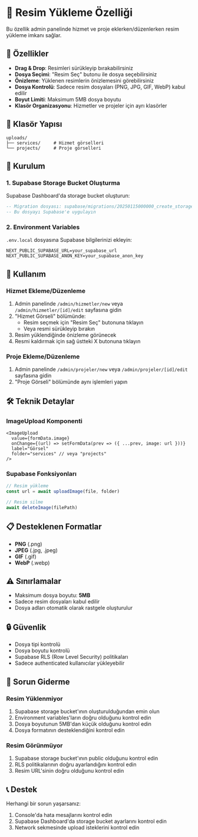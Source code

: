 # 📸 Resim Yükleme Özelliği

Bu özellik admin panelinde hizmet ve proje eklerken/düzenlerken resim yükleme imkanı sağlar.

## 🚀 Özellikler

- **Drag & Drop**: Resimleri sürükleyip bırakabilirsiniz
- **Dosya Seçimi**: "Resim Seç" butonu ile dosya seçebilirsiniz
- **Önizleme**: Yüklenen resimlerin önizlemesini görebilirsiniz
- **Dosya Kontrolü**: Sadece resim dosyaları (PNG, JPG, GIF, WebP) kabul edilir
- **Boyut Limiti**: Maksimum 5MB dosya boyutu
- **Klasör Organizasyonu**: Hizmetler ve projeler için ayrı klasörler

## 📁 Klasör Yapısı

```
uploads/
├── services/     # Hizmet görselleri
└── projects/     # Proje görselleri
```

## 🔧 Kurulum

### 1. Supabase Storage Bucket Oluşturma

Supabase Dashboard'da storage bucket oluşturun:

```sql
-- Migration dosyası: supabase/migrations/20250115000000_create_storage_bucket.sql
-- Bu dosyayı Supabase'e uygulayın
```

### 2. Environment Variables

`.env.local` dosyasına Supabase bilgilerinizi ekleyin:

```env
NEXT_PUBLIC_SUPABASE_URL=your_supabase_url
NEXT_PUBLIC_SUPABASE_ANON_KEY=your_supabase_anon_key
```

## 🎯 Kullanım

### Hizmet Ekleme/Düzenleme

1. Admin panelinde `/admin/hizmetler/new` veya `/admin/hizmetler/[id]/edit` sayfasına gidin
2. "Hizmet Görseli" bölümünde:
   - Resim seçmek için "Resim Seç" butonuna tıklayın
   - Veya resmi sürükleyip bırakın
3. Resim yüklendiğinde önizleme görünecek
4. Resmi kaldırmak için sağ üstteki X butonuna tıklayın

### Proje Ekleme/Düzenleme

1. Admin panelinde `/admin/projeler/new` veya `/admin/projeler/[id]/edit` sayfasına gidin
2. "Proje Görseli" bölümünde aynı işlemleri yapın

## 🛠️ Teknik Detaylar

### ImageUpload Komponenti

```tsx
<ImageUpload
  value={formData.image}
  onChange={(url) => setFormData(prev => ({ ...prev, image: url }))}
  label="Görsel"
  folder="services" // veya "projects"
/>
```

### Supabase Fonksiyonları

```typescript
// Resim yükleme
const url = await uploadImage(file, folder)

// Resim silme
await deleteImage(filePath)
```

## 📋 Desteklenen Formatlar

- **PNG** (.png)
- **JPEG** (.jpg, .jpeg)
- **GIF** (.gif)
- **WebP** (.webp)

## ⚠️ Sınırlamalar

- Maksimum dosya boyutu: **5MB**
- Sadece resim dosyaları kabul edilir
- Dosya adları otomatik olarak rastgele oluşturulur

## 🔒 Güvenlik

- Dosya tipi kontrolü
- Dosya boyutu kontrolü
- Supabase RLS (Row Level Security) politikaları
- Sadece authenticated kullanıcılar yükleyebilir

## 🐛 Sorun Giderme

### Resim Yüklenmiyor

1. Supabase storage bucket'ının oluşturulduğundan emin olun
2. Environment variables'ların doğru olduğunu kontrol edin
3. Dosya boyutunun 5MB'dan küçük olduğunu kontrol edin
4. Dosya formatının desteklendiğini kontrol edin

### Resim Görünmüyor

1. Supabase storage bucket'ının public olduğunu kontrol edin
2. RLS politikalarının doğru ayarlandığını kontrol edin
3. Resim URL'sinin doğru olduğunu kontrol edin

## 📞 Destek

Herhangi bir sorun yaşarsanız:
1. Console'da hata mesajlarını kontrol edin
2. Supabase Dashboard'da storage bucket ayarlarını kontrol edin
3. Network sekmesinde upload isteklerini kontrol edin

